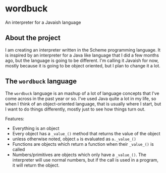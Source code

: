 # wordbuck
An interpreter for a Javaish language

## About the project
I am creating an interpreter written in the Scheme programming language. It is inspired by an interpreter for a Java like language that I did a few months ago, but the language is going to be different. I'm calling it Javaish for now, mostly because it is going to be object oriented, but I plan to change it a lot.

## The `wordbuck` language
The `wordbuck` language is an mashup of a lot of language concepts that I've come across in the past year or so. I've used Java quite a lot in my life, so when I think of an object-oriented language, that is usually where I start, but I want to do things differently, mostly just to see how things turn out.

Features:
- Everything is an object
- Every object has a `_value_()` method that returns the value of the object
- unless otherwise noted, object `a` is evaluated as `a._value_()`
- Functions are objects which return a function when their `_value_()` is called
- Numbers/primitives are objects which only have a `_value_()`. The interpreter will use normal numbers, but if the call is used in a program, it will return the object.
